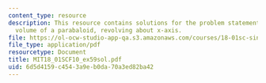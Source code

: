 ```yaml
---
content_type: resource
description: This resource contains solutions for the problem statements related to
  volume of a parabaloid, revolving about x-axis.
file: https://ol-ocw-studio-app-qa.s3.amazonaws.com/courses/18-01sc-single-variable-calculus-fall-2010/6d5d4159c4543a9eb0da70a3ed82ba42_MIT18_01SCF10_ex59sol.pdf
file_type: application/pdf
resourcetype: Document
title: MIT18_01SCF10_ex59sol.pdf
uid: 6d5d4159-c454-3a9e-b0da-70a3ed82ba42
---
```

